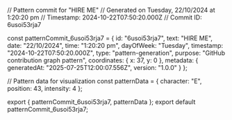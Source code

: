 // Pattern commit for "HIRE ME"
// Generated on Tuesday, 22/10/2024 at 1:20:20 pm
// Timestamp: 2024-10-22T07:50:20.000Z
// Commit ID: 6usoi53rja7

const patternCommit_6usoi53rja7 = {
  id: "6usoi53rja7",
  text: "HIRE ME",
  date: "22/10/2024",
  time: "1:20:20 pm",
  dayOfWeek: "Tuesday",
  timestamp: "2024-10-22T07:50:20.000Z",
  type: "pattern-generation",
  purpose: "GitHub contribution graph pattern",
  coordinates: {
    x: 37,
    y: 0
  },
  metadata: {
    generatedAt: "2025-07-25T12:00:07.556Z",
    version: "1.0.0"
  }
};

// Pattern data for visualization
const patternData = {
  character: "E",
  position: 43,
  intensity: 4
};

export { patternCommit_6usoi53rja7, patternData };
export default patternCommit_6usoi53rja7;
